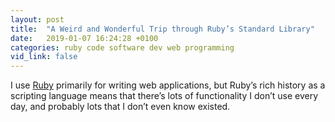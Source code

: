 ```yaml
---
layout: post
title:  "A Weird and Wonderful Trip through Ruby’s Standard Library"
date:   2019-01-07 16:24:28 +0100
categories: ruby code software dev web programming
vid_link: false
---
```


I use [Ruby] primarily for writing web applications, but Ruby’s rich history as a scripting language means that there’s lots of functionality I don’t use every day, and probably lots that I don’t even know existed.

[Ruby]: //medium.com/@mctaylorpants/a-weird-and-wonderful-trip-through-rubys-standard-library-762ddcf7a908






